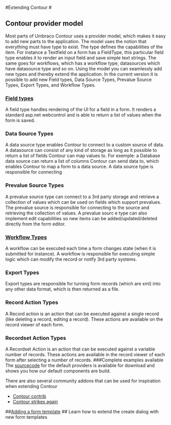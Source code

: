 #Extending Contour #

## Contour provider model ##
Most parts of Umbraco Contour uses a provider model, which makes it easy to add new parts to the application.
The model uses the notion that everything must have type to exist. The type defines the capabilities of the item. For instance a Textfield on a form has a FieldType, this particular field type enables it to render an input field and save simple text strings. The same goes for workflows, which has a workflow type, datasources which have datasource type and so on. Using the model you can seamlessly add new types and thereby extend the application.
In the current version it is possible to add new Field types, Data Source Types, Prevalue Source Types, Export Types, and Workflow Types.
### [Field types](Adding-a-Fieldtype.md) ###
A field type handles rendering of the UI for a field in a form. It renders a standard asp.net webcontrol and is able to return a list of values when the form is saved.

### Data Source Types ###
A data source type enables Contour to connect to a custom source of data. A datasource can consist of any kind of storage as long as it possible to return a list of fields Contour can map values to. For exemple: a Database data source can return a list of columns Contour can send data to, which enables Contour to map a form to a data source. A data source type is responsible for connecting
### Prevalue Source Types ###
A prevalue source type can connect to a 3rd party storage and retrieve a collection of values which can be used on fields which support prevalues. The prevalue source is responsible for connecting to the source and retrieving the collection of values. A prevalue sourc e type can also implement edit capabilities so new items can be added/updated/deleted directly from the form editor.
### [Workflow Types](Adding-a-Workflowtype.md) ###
A workflow can be executed each time a form changes state (when it is submitted for instance). A workflow is responsible for executing simple logic which can modify the record or notify 3rd party systems.
### Export Types ###
Export types are responsible for turning form records (which are xml) into any other data format, which is then returned as a file.
### Record Action Types ###
A Record action is an action that can be executed against a single record (like deleting a record, editing a record). These actions are available on the record viewer of each form.
### Recordset Action Types ###
A Recordset Action is an action that can be executed against a variable number of records. These actions are available in the record viewer of each form after selecting a number of records.
###Complete examples available
The [sourcecode](http://our.umbraco.org/projects/developer-tools/umbraco-contour-shared-source) for the default providers is available for download and shows you how our default components are build.

There are also several community addons that can be used for inspiration when extending Contour

* [Contour contrib](http://our.umbraco.org/projects/developer-tools/contour-contrib)
* [Contour strikes again](http://contourstrikesagain.codeplex.com/)

##[Adding a form template](Adding-a-Form-Template.md) ##
Learn how to extend the create dialog with new form templates

